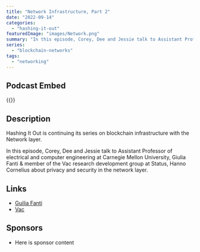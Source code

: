 ```yaml
---
title: "Network Infrastructure, Part 2"
date: "2022-09-14"
categories: 
  - "hashing-it-out"
featuredImage: "images/Network.png"
summary: "In this episode, Corey, Dee and Jessie talk to Assistant Professor of electrical and computer engineering at Carnegie Mellon University, Giulia Fanti & member of the Vac research development group at Status, Hanno Cornelius about privacy and security in the network layer."
series:
  - "blockchain-networks"
tags:
  - "networking"
---
```


## Podcast Embed
{{<podcast-embed url="https://embed.sounder.fm/play/473047">}}


## Description
Hashing It Out is continuing its series on blockchain infrastructure with the Network layer.

In this episode, Corey, Dee and Jessie talk to Assistant Professor of electrical and computer engineering at Carnegie Mellon University, Giulia Fanti & member of the Vac research development group at Status, Hanno Cornelius about privacy and security in the network layer.

## Links 
- [Guilia Fanti](https://www.ece.cmu.edu/directory/bios/fanti-giulia.html)
- [Vac](https://vac.dev)

## Sponsors
- Here is sponsor content